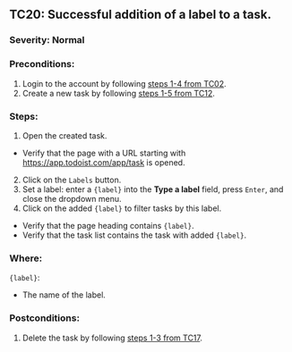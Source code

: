 ## TC20: Successful addition of a label to a task.
### Severity: Normal
### Preconditions:
1. Login to the account by following [steps 1-4 from TC02](TC02.md).
2. Create a new task by following [steps 1-5 from TC12](TC12.md).
### Steps:
1. Open the created task.
* Verify that the page with a URL starting with https://app.todoist.com/app/task is opened.
2. Click on the `Labels` button.
3. Set a label: enter a `{label}` into the **Type a label** field, press `Enter`, and close the dropdown menu.
5. Click on the added `{label}` to filter tasks by this label.
* Verify that the page heading contains `{label}`.
* Verify that the task list contains the task with added `{label}`.
### Where:
`{label}`:
* The name of the label.
### Postconditions:
1. Delete the task by following [steps 1-3 from TC17](TC17.md).